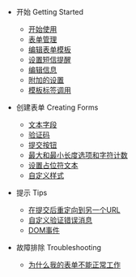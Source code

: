 * 开始  Getting Started

  * [开始使用](README.md)
  * [表单管理](admin-screen.md)
  * [编辑表单模板](editing-form-template.md)  
  * [设置短信提醒](setting-up-sms.md)  
  * [编辑信息](editing-messages.md)  
  * [附加的设置](additional-settings.md) 
  * [模板标签调用](tag-syntax.md)

* 创建表单  Creating Forms

  * [文本字段](text-fields.md)
  * [验证码](captcha.md)
  * [提交按钮](submit-button.md)
  * [最大和最小长度选项和字符计数](text-options.md)
  * [设置占位符文本](setting-placeholder-text.md)
  * [自定义样式](styling-form.md) 

* 提示  Tips

  * [在提交后重定向到另一个URL](redirecting-to-another-url-after-submissions.md)
  * [自定义验证错误消息](customizing-validation-error-messages.md)
  * [DOM事件](dom-events.md) 

* 故障排除  Troubleshooting

  * [为什么我的表单不能正常工作](why-isnt-my-form-working-correctly.md)